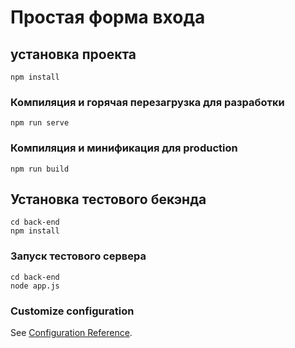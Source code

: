 # Простая форма входа

## установка проекта
```
npm install
```

### Компиляция и горячая перезагрузка для разработки
```
npm run serve
```

### Компиляция и минификация для production
```
npm run build
```

## Установка тестового бекэнда
```
cd back-end 
npm install
```

### Запуск тестового сервера
```
cd back-end 
node app.js
```

### Customize configuration
See [Configuration Reference](https://cli.vuejs.org/config/).
